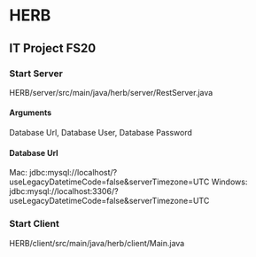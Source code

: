 # HERB

## IT Project FS20

### Start Server
HERB/server/src/main/java/herb/server/RestServer.java

#### Arguments
Database Url, Database User, Database Password

#### Database Url
Mac: jdbc:mysql://localhost/?useLegacyDatetimeCode=false&serverTimezone=UTC
Windows: jdbc:mysql://localhost:3306/?useLegacyDatetimeCode=false&serverTimezone=UTC

### Start Client
HERB/client/src/main/java/herb/client/Main.java



